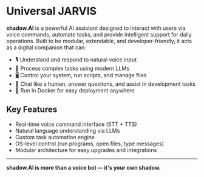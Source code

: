 # Universal JARVIS

**shadow.AI** is a powerful AI assistant designed to interact with users via voice commands, automate tasks, and provide intelligent support for daily operations. Built to be modular, extendable, and developer-friendly, it acts as a digital companion that can:

- 🎙️ Understand and respond to natural voice input
- 🧠 Process complex tasks using modern LLMs
- 🖥️ Control your system, run scripts, and manage files
- 💬 Chat like a human, answer questions, and assist in development tasks
- 🐳 Run in Docker for easy deployment anywhere

## Key Features
- Real-time voice command interface (STT + TTS)
- Natural language understanding via LLMs
- Custom task automation engine
- OS-level control (run programs, open files, type messages)
- Modular architecture for easy upgrades and integrations

---

**shadow.AI is more than a voice bot — it's your own shadow.**

